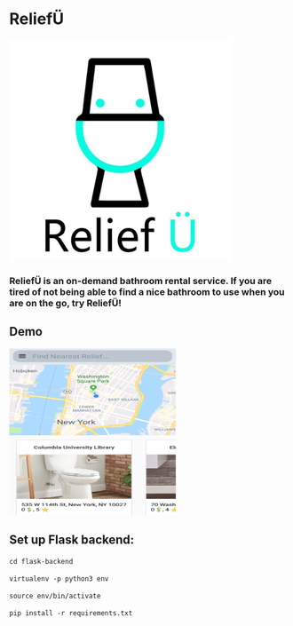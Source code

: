 # ReliefÜ

<img src="assets/logo.jpg" height=400 width=400/>

### ReliefÜ is an on-demand bathroom rental service. If you are tired of not being able to find a nice bathroom to use when you are on the go, try ReliefÜ!

## Demo

<img src="assets/demo1.png" height=300 width=300 />

## Set up Flask backend: 
`cd flask-backend`

`virtualenv -p python3 env`

`source env/bin/activate`

`pip install -r requirements.txt`

